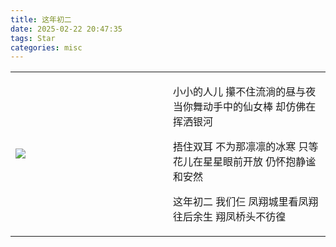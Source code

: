 ```yaml
---
title: 这年初二
date: 2025-02-22 20:47:35
tags: Star
categories: misc
---
```


<table>
<tr>
<td width="50%">
<img src="/images/chuer/fireworks.gif">
</td>
<td width="50%">

小小的人儿
攥不住流淌的昼与夜
当你舞动手中的仙女棒
却仿佛在挥洒银河

捂住双耳
不为那凛凛的冰寒
只等花儿在星星眼前开放
仍怀抱静谧和安然

这年初二
我们仨
凤翔城里看凤翔
往后余生
翔凤桥头不彷徨
</td>
</tr>
</table>
